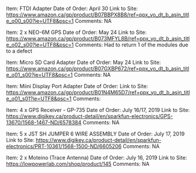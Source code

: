 Item: FTDI Adapter
Date of Order: April 30
Link to Site: https://www.amazon.ca/gp/product/B07BBPX8B8/ref=ppx_yo_dt_b_asin_title_o00_s00?ie=UTF8&psc=1
Comments: NA

Item: 2 x NEO-6M GPS
Date of Order: May 24
Link to Site: https://www.amazon.ca/gp/product/B073MFYL8B/ref=ppx_yo_dt_b_asin_title_o02_s00?ie=UTF8&psc=1
Comments: Had to return 1 of the modules due to a defect

Item: Micro SD Card Adapter
Date of Order: May 24
Link to Site: https://www.amazon.ca/gp/product/B07GXBP672/ref=ppx_yo_dt_b_asin_title_o01_s00?ie=UTF8&psc=1
Comments: NA

Item: Miini Display Port Adapter
Date of Order: 
Link to Site: https://www.amazon.ca/gp/product/B01N4M65D7/ref=ppx_yo_dt_b_asin_title_o01_s01?ie=UTF8&psc=1
Comments:

Item: 4 x GPS Receiver - GP-735
Date of Order: July 16/17, 2019
Link to Site: https://www.digikey.ca/product-detail/en/sparkfun-electronics/GPS-13670/1568-1467-ND/6578384
Comments: NA

Item: 5 x JST SH JUMPER 6 WIRE ASSEMBLY
Date of Order: July 17, 2019
Link to Site: https://www.digikey.ca/product-detail/en/sparkfun-electronics/PRT-10361/1568-1500-ND/6605206
Comments: NA

Item: 2 x Moteino (Trace Antenna)
Date of Order: July 16, 2019
Link to Site: https://lowpowerlab.com/shop/product/145
Comments: NA